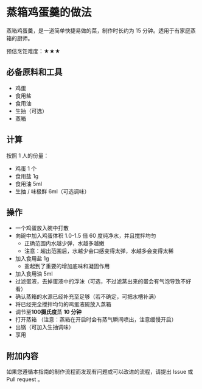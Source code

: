 # 蒸箱鸡蛋羹的做法

蒸箱鸡蛋羹，是一道简单快捷易做的菜，制作时长约为 15 分钟。适用于有家庭蒸箱的厨师。

预估烹饪难度：★★★

## 必备原料和工具

- 鸡蛋
- 食用盐
- 食用油
- 生抽（可选）
- 蒸箱

## 计算

按照 1 人的份量：

- 鸡蛋 1 个
- 食用盐 1g
- 食用油 5ml
- 生抽 / 味极鲜 6ml（可选调味）

## 操作

- 一个鸡蛋放入碗中打散
- 向碗中加入鸡蛋体积 1.0-1.5 倍 60 度纯净水，并且搅拌均匀
  - 正确范围内水越少弹，水越多越嫩
  - 注意：超出范围后，水越少会口感变得太弹，水越多会变得太稀
- 加入食用盐 1g
  - 盐起到了重要的增加底味和凝固作用
- 加入食用油 5ml
- 过滤蛋液，去掉蛋液中的浮沫（可选，不过滤蒸出来的蛋会有气泡导致不好看）
- 确认蒸箱的水源已经补充至足够（若不确定，可把水槽补满）
- 将已经完全搅拌均匀的鸡蛋液碗放入蒸箱
- 调节至**100摄氏度**蒸 **10 分钟**
- 打开蒸箱 （注意：蒸箱在开启时会有蒸气瞬间喷出，注意缓慢开启）
- 出锅（可加入生抽调味）
- 享用

## 附加内容

如果您遵循本指南的制作流程而发现有问题或可以改进的流程，请提出 Issue 或 Pull request 。
